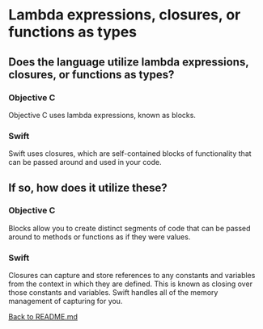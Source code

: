 # Lambda expressions, closures, or functions as types

## Does the language utilize lambda expressions, closures, or functions as types?

### Objective C 

Objective C uses lambda expressions, known as blocks.

### Swift

Swift uses closures, which are self-contained blocks of functionality that can be passed around and used in your code.

## If so, how does it utilize these?

### Objective C 

Blocks allow you to create distinct segments of code that can be passed around to methods or functions as if they were values.

### Swift

Closures can capture and store references to any constants and variables from the context in which they are defined. This is known as closing over those constants and variables. Swift handles all of the memory management of capturing for you.

[Back to README.md](/README.md)
